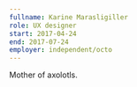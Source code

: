 ```yaml
---
fullname: Karine Marasligiller
role: UX designer
start: 2017-04-24
end: 2017-07-24
employer: independent/octo
---
```


Mother of axolotls.
